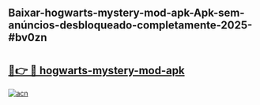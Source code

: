 ## Baixar-hogwarts-mystery-mod-apk-Apk-sem-anúncios-desbloqueado-completamente-2025-#bv0zn

# <h2><a href="https://ainizakaria.my?title=hogwarts-mystery-mod-apk&ref=22M">🔗👉 🔴 hogwarts-mystery-mod-apk</a></h2>

[![acn](https://github.com/user-attachments/assets/0f9c940e-d8b0-45ae-aac7-cd30a18b3e1c)](https://ainizakaria.my?title=hogwarts-mystery-mod-apk&ref=22M)

